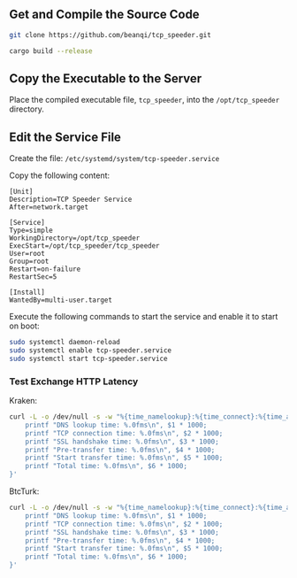 
## Get and Compile the Source Code

```bash
git clone https://github.com/beanqi/tcp_speeder.git

cargo build --release
```

## Copy the Executable to the Server

Place the compiled executable file, `tcp_speeder`, into the `/opt/tcp_speeder` directory.

## Edit the Service File

Create the file: `/etc/systemd/system/tcp-speeder.service`

Copy the following content:

```
[Unit]
Description=TCP Speeder Service
After=network.target

[Service]
Type=simple
WorkingDirectory=/opt/tcp_speeder
ExecStart=/opt/tcp_speeder/tcp_speeder
User=root
Group=root
Restart=on-failure
RestartSec=5

[Install]
WantedBy=multi-user.target
```

Execute the following commands to start the service and enable it to start on boot:

```bash
sudo systemctl daemon-reload
sudo systemctl enable tcp-speeder.service
sudo systemctl start tcp-speeder.service
```

### Test Exchange HTTP Latency

Kraken:

```bash
curl -L -o /dev/null -s -w "%{time_namelookup}:%{time_connect}:%{time_appconnect}:%{time_pretransfer}:%{time_starttransfer}:%{time_total}" 'https://api.kraken.com/0/public/Time' -H 'Accept: application/json' | awk -F: '{
    printf "DNS lookup time: %.0fms\n", $1 * 1000;
    printf "TCP connection time: %.0fms\n", $2 * 1000;
    printf "SSL handshake time: %.0fms\n", $3 * 1000;
    printf "Pre-transfer time: %.0fms\n", $4 * 1000;
    printf "Start transfer time: %.0fms\n", $5 * 1000;
    printf "Total time: %.0fms\n", $6 * 1000;
}'
```

BtcTurk:

```bash
curl -L -o /dev/null -s -w "%{time_namelookup}:%{time_connect}:%{time_appconnect}:%{time_pretransfer}:%{time_starttransfer}:%{time_total}" 'https://api.btcturk.com/api/v2/trades?pairSymbol=BTCUSDTF' -H 'Accept: application/json' | awk -F: '{
    printf "DNS lookup time: %.0fms\n", $1 * 1000;
    printf "TCP connection time: %.0fms\n", $2 * 1000;
    printf "SSL handshake time: %.0fms\n", $3 * 1000;
    printf "Pre-transfer time: %.0fms\n", $4 * 1000;
    printf "Start transfer time: %.0fms\n", $5 * 1000;
    printf "Total time: %.0fms\n", $6 * 1000;
}'
```
